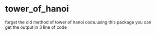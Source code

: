 # tower_of_hanoi

forget the old method of tower of hanoi code.using this package you can get the output in 3 line of code
